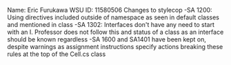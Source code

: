 Name: Eric Furukawa
WSU ID: 11580506
Changes to stylecop
-SA 1200: Using directives included outside of namespace as seen in default classes and mentioned in class
-SA 1302: Interfaces don't have any need to start with an I. Professor does not follow this and status
of a class as an interface should be known regardless
-SA 1600 and SA1401 have been kept on, despite warnings as assignment instructions specify actions
breaking these rules at the top of the Cell.cs class